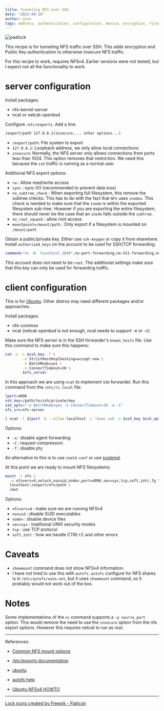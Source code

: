 ```yaml
---
title: Tunneling NFS over SSH
date: "2023-09-29"
author: alex
tags: address, authentication, configuration, device, encryption, filesystem, information,security, settings
---
```

![padlock]({static}/images/2024/padlock.png)


This recipe is for tunneling NFS traffic over SSH.  This adds encryption
and Public Key authentication to otherwise insecure NFS traffic.

For this recipe to work, requires NFSv4.  Earlier versions were
not tested, but I expect not all the functionality to work.

# server configuration

Install packages:

- nfs-kernel-server
- ncat or netcat-openbsd

Configure `/etc/exports`.  Add a line:

```bash
/export/path 127.0.0.1(insecure,... other options...)
```

- `/export/path`: File system to export
- `127.0.0.1`: Loopback address, we only allow local connections.
- `insecure`: Normally, the NFS server only allows connections from ports
  less than 1024.  This option removes that restriction.  We need this because
  the `ssh` traffic is running as a normal user.

Additional NFS export options:

- `rw` : Allow read/write access
- `sync` : sync I/O (recommended to prevent data loss)
- `no_subtree_check` : When exporting full filesystem, this remove the subtree checks.
  This has to do with the fact that `NFS` uses `inodes`.  This check is needed to
  make sure that the `inode` is within the exported filesystem sub-tree.  However
  if you are exporting the entire filesystem, there should never be the case
  that an `inode` falls outside the `subtree`.
- `no_root_squash` : allow root access
- `mountpoint=/mount/path` : Only export if a filesystem is mounted on `/mount/path`

Obtain a public/private key.  Either use `ssh-keygen` or copy it from elsewhere.
Install `authorized_keys` on the account to be used for SSH/TCP forwarding:

```bash
command="nc -N  localhost 2049",no-port-forwarding,no-X11-forwarding,no-agent-forwarding,no-pty ssh-rsa ...

```

This account does not need to be `root`.  The additional settings make sure that this
key can only be used for forwarding traffic.


# client configuration

This is for [Ubuntu][ubuntu].  Other distros may need different packages
and/or approaches.

Install packages:

- nfs-common
- ncat (netcat-openbsd is not enough, ncat needs to support -e or -c)

Make sure the NFS server is in the SSH forwarder's `known_hosts` file.  Use this command
to make sure this happens:

```bash
ssh -n -i $ssh_key -T \
        -o StrictHostKeyChecking=accept-new \
        -o BatchMode=yes \
        -o ConnectTimeout=10 \
        $nfs_server
```

In this approach we are using `ncat` to implement `SSH` forwarder.  Run this
command from the `/etc/rc.local` file:

```bash
lport=4096
ssh_key=/path/to/ssh/private/key
ssh_opts="-o BatchMode=yes -o ConnectTimeout=10 -a -C"
nfs_srv=nfs-server

( ncat -l $lport -k --allow localhost -c "exec ssh -i $ssh_key $ssh_opts $nfs_srv" ) &
```

Options:

- `-a` : disable agent forwarding
- `-C` : request compression
- `-T` : disable pty

An alternative to this is to use `inetd.conf` or use [systemd](http://0pointer.de/blog/projects/inetd.html).

At this point we are ready to mount NFS filesystems:

```bash
mount -t nfs \
  -o nfsvers=4,nolock,nosuid,nodev,port=4096,sec=sys,tcp,soft,intr,fg \
  localhost:/export/nfs/path \
  /mnt
```

Options:

- `nfsvers=4` : make sure we are running NFSv4
-  `nosuid` : disable SUID executables
- `nodev` : disable device files
- `sec=sys` : traditional UNIX security modes
- `tcp` : use TCP protocol
- `soft,intr` : how we handle CTRL+C and other errors

# Caveats

- `showmount` command does not show NFSv4 information.
- I have not tried to use this with `autofs`.  `autofs` configure for NFS shares is in
  `/etc/autofs/auto.net`, but it uses `showmount` command, so it probably would not
  work out of the box.

# Notes

Some implementations of the `nc` command supports a `-p source_port` option.  This would
remove the need to use the `insecure` option from the nfs export options.  However this
requires netcat to run as root.

***

References:

- [Common NFS mount options](https://access.redhat.com/documentation/en-us/red_hat_enterprise_linux/7/html/storage_administration_guide/s1-nfs-client-config-options)
- [/etc/exports documentation](https://access.redhat.com/documentation/en-us/red_hat_enterprise_linux/5/html/deployment_guide/s1-nfs-server-config-exports)
- [ubuntu][ubuntu]
- [autofs help](https://help.ubuntu.com/community/Autofs)
- [Ubuntu NFSv4 HOWTO](https://help.ubuntu.com/community/NFSv4Howto)


  [ubuntu]: https://en.wikipedia.org/wiki/Ubuntu

***
<a href="https://www.flaticon.com/free-icons/lock" title="lock icons">Lock icons created by Freepik - Flaticon</a>
